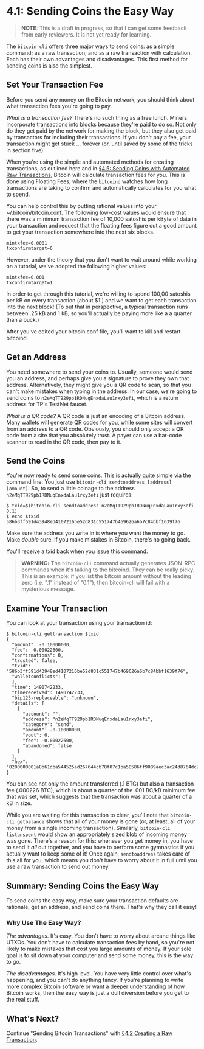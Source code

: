 # 4.1: Sending Coins the Easy Way

> **NOTE:** This is a draft in progress, so that I can get some feedback from early reviewers. It is not yet ready for learning.

The `bitcoin-cli` offers three major ways to send coins: as a simple command; as a raw transaction; and as a raw transaction with calculation. Each has their own advantages and disadvantages. This first method for sending coins is also the simplest.

## Set Your Transaction Fee

Before you send any money on the Bitcoin network, you should think about what transaction fees you're going to pay.

_What is a transaction fee?_ There's no such thing as a free lunch. Miners incorporate transactions into blocks because they're paid to do so. Not only do they get paid by the network for making the block, but they also get paid by transactors for including their transactions. If you don't pay a fee, your transaction might get stuck ... forever (or, until saved by some of the tricks in section five).

When you're using the simple and automated methods for creating transactions, as outlined here and in [§4.5: Sending Coins with Automated Raw Transactions](04_5_Sending_Coins_with_Automated_Raw_Transactions.md), Bitcoin will calculate transaction fees for you. This is done using Floating Fees, where the `bitcoind` watches how long transactions are taking to confirm and automatically calculates for you what to spend.

You can help control this by putting rational values into your ~/.bitcoin/bitcoin.conf. The following low-cost values would ensure that there was a minimum transaction fee of 10,000 satoshis per kByte of data in your transaction and request that the floating fees figure out a good amount to get your transaction somewhere into the next six blocks.
```
mintxfee=0.0001
txconfirmtarget=6
```
However, under the theory that you don't want to wait around while working on a tutorial, we've adopted the following higher values:
```
mintxfee=0.001
txconfirmtarget=1
```
In order to get through this tutorial, we're willing to spend 100,00 satoshis per kB on every transaction (about $1!) and we want to get each transaction into the next block! (To put that in perspective, a typical transaction runs between .25 kB and 1 kB, so you'll actually be paying more like a a quarter than a buck.)

After you've edited your bitcoin.conf file, you'll want to kill and restart bitcoind.

## Get an Address

You need somewhere to send your coins to. Usually, someone would send you an address, and perhaps give you a signature to prove they own that address. Alternatively, they might give you a QR code to scan, so that you can't make mistakes when typing in the address. In our case, we're going to send coins to `n2eMqTT929pb1RDNuqEnxdaLau1rxy3efi`, which is a return address for TP's TestNet faucet.

_What is a QR code?_ A QR code is just an encoding of a Bitcoin address. Many wallets will generate QR codes for you, while some sites will convert from an address to a QR code. Obviously, you should only accept a QR code from a site that you absolutely trust. A payer can use a bar-code scanner to read in the QR code, then pay to it.

## Send the Coins

You're now ready to send some coins. This is actually quite simple via the command line. You just use `bitcoin-cli sendtoaddress [address] [amount]`. So, to send a little coinage to the address `n2eMqTT929pb1RDNuqEnxdaLau1rxy3efi` just requires:
```
$ txid=$(bitcoin-cli sendtoaddress n2eMqTT929pb1RDNuqEnxdaLau1rxy3efi 0.1)
$ echo $txid
586b3ff591d43948ed4107216be52d831c551747b469626a6b7c84bbf1639f76
```
Make sure the address you write in is where you want the money to go. Make _double_ sure. If you make mistakes in Bitcoin, there's no going back.

You'll receive a txid back when you issue this command.

> **WARNING:** The `bitcoin-cli` command actually generates JSON-RPC commands when it's talking to the bitcoind. They can be really picky. This is an example: if you list the bitcoin amount without the leading zero (i.e. ".1" instead of "0.1"), then bitcoin-cli will fail with a mysterious message.

## Examine Your Transaction

You can look at your transaction using your transaction id:
```
$ bitcoin-cli gettransaction $txid
{
  "amount": -0.10000000,
  "fee": -0.00022600,
  "confirmations": 0,
  "trusted": false,
  "txid": "586b3ff591d43948ed4107216be52d831c551747b469626a6b7c84bbf1639f76",
  "walletconflicts": [
  ],
  "time": 1490742233,
  "timereceived": 1490742233,
  "bip125-replaceable": "unknown",
  "details": [
    {
      "account": "",
      "address": "n2eMqTT929pb1RDNuqEnxdaLau1rxy3efi",
      "category": "send",
      "amount": -0.10000000,
      "vout": 0,
      "fee": -0.00022600,
      "abandoned": false
    }
  ],
  "hex": "0200000001a8b61dba544525ad267644cb78f07c1ba58586ff9089aec3ac24d8764dc21dfb000000006a47304402204c38c2530d3283200e4fd3b2d22e609fc6dc941fd3ac4bc8b73ad5a86607e723022050056ae6cfc3233fb38459a6fd5e63d54e4c85e17b91d66fb915e3977a1c77dd0121027a313901f2ac34c87761513cabe69ca9ca61e2db3c7e6f89d7eccd7fc0a5917cfeffffff0280969800000000001976a914e7c1345fc8f87c68170b3aa798a956c2fe6a9eff88ac4082820b000000001976a914a091d978794d50e5caa3e5454cc8633240640d6688aca6de1000"
}
```
You can see not only the amount transferred (.1 BTC) but also a transaction fee (.000226 BTC), which is about a quarter of the .001 BC/kB minimum fee that was set, which suggests that the transaction was about a quarter of a kB in size.

While you are waiting for this transaction to clear, you'll note that `bitcoin-cli getbalance` shows that all of your money is gone (or, at least, all of your money from a single incoming transaction). Similarly, `bitcoin-cli listunspent` would show an appropriately sized blob of incoming money was gone. There's a reason for this: whenever you get money in, you have to send it _all_ out together, and you have to perform some gymnastics if you actually want to keep some of it! Once again, `sendtoaddress` takes care of this all for you, which means you don't have to worry about it in full until you use a raw transaction to send out money.

## Summary: Sending Coins the Easy Way

To send coins the easy way, make sure your transaction defaults are rationale, get an address, and send coins there. That's why they call it easy!

### Why Use The Easy Way?

_The advantages._ It's easy. You don't have to worry about arcane things like UTXOs. You don't have to calculate transaction fees by hand, so you're not likely to make mistakes that cost you large amounts of money. If your sole goal is to sit down at your computer and send some money, this is the way to go.

_The disadvantages._ It's high level. You have very little control over what's happening, and you can't do anything fancy. If you're planning to write more complex Bitcoin software or want a deeper understanding of how Bitcoin works, then the easy way is just a dull diversion before you get to the real stuff.

## What's Next?

Continue "Sending Bitcoin Transactions" with [§4.2 Creating a Raw Transaction](04_2_Creating_a_Raw_Transaction.md).
